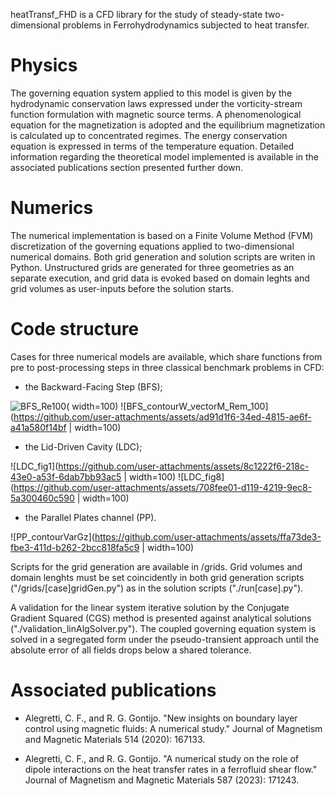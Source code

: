 heatTransf_FHD is a CFD library for the study of steady-state two-dimensional problems in Ferrohydrodynamics subjected to heat transfer. 

# Physics

The governing equation system applied to this model is given by the hydrodynamic conservation laws expressed under the vorticity-stream function formulation with magnetic source terms. A phenomenological equation for the magnetization is adopted and the equilibrium magnetization is calculated up to concentrated regimes. The energy conservation equation is expressed in terms of the temperature equation. Detailed information regarding the theoretical model implemented is available in the associated publications section presented further down.

# Numerics

The numerical implementation is based on a Finite Volume Method (FVM) discretization of the governing equations applied to two-dimensional numerical domains. Both grid generation and solution scripts are writen in Python. Unstructured grids are generated for three geometries as an separate execution, and grid data is evoked based on domain leghts and grid volumes as user-inputs before the solution starts.

# Code structure

Cases for three numerical models are available, which share functions from pre to post-processing steps in three classical benchmark problems in CFD:

 - the Backward-Facing Step (BFS);

![BFS_Re100](https://github.com/user-attachments/assets/20629d20-f49c-4cee-a505-f3d1126d86b1)( width=100)
![BFS_contourW_vectorM_Rem_100](https://github.com/user-attachments/assets/ad91d1f6-34ed-4815-ae6f-a41a580f14bf | width=100)


 - the Lid-Driven Cavity (LDC);

![LDC_fig1](https://github.com/user-attachments/assets/8c1222f6-218c-43e0-a53f-6dab7bb93ac5 | width=100)
 ![LDC_fig8](https://github.com/user-attachments/assets/708fee01-d119-4219-9ec8-5a300460c590 | width=100)

 - the Parallel Plates channel (PP).

![PP_contourVarGz](https://github.com/user-attachments/assets/ffa73de3-fbe3-411d-b262-2bcc818fa5c9 | width=100)
  
 
Scripts for the grid generation are available in /grids. Grid volumes and domain lenghts must be set coincidently in both grid generation scripts ("/grids/[case]gridGen.py") as in the solution scripts ("./run[case].py").

A validation for the linear system iterative solution by the Conjugate Gradient Squared (CGS) method is presented against analytical solutions ("./validation_linAlgSolver.py"). The coupled governing equation system is solved in a segregated form under the pseudo-transient approach until the absolute error of all fields drops below a shared tolerance.  

# Associated publications

 - Alegretti, C. F., and R. G. Gontijo. "New insights on boundary layer control using magnetic fluids: A numerical study." Journal of Magnetism and Magnetic Materials 514 (2020): 167133.

 - Alegretti, C. F., and R. G. Gontijo. "A numerical study on the role of dipole interactions on the heat transfer rates in a ferrofluid shear flow." Journal of Magnetism and Magnetic Materials 587 (2023): 171243.

